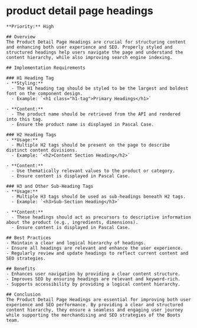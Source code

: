 # product detail page headings

    **Priority:** High

    ## Overview
    The Product Detail Page Headings are crucial for structuring content and enhancing both user experience and SEO. Properly styled and structured headings help users navigate the page and understand the content hierarchy, while also improving search engine indexing.

    ## Implementation Requirements

    ### H1 Heading Tag
    - **Styling:**
      - The H1 heading tag should be styled to be the largest and boldest font on the component design.
      - Example: `<h1 class="h1-tag">Primary Headings</h1>`

    - **Content:**
      - The product name should be retrieved from the API and rendered into this tag.
      - Ensure the product name is displayed in Pascal Case.

    ### H2 Heading Tags
    - **Usage:**
      - Multiple H2 tags should be present on the page to describe distinct content divisions.
      - Example: `<h2>Content Section Heading</h2>`

    - **Content:**
      - Use thematically relevant values to the product or category.
      - Ensure content is displayed in Pascal Case.

    ### H3 and Other Sub-Heading Tags
    - **Usage:**
      - Multiple H3 tags should be used as sub-headings beneath H2 tags.
      - Example: `<h3>Sub-Section Heading</h3>`

    - **Content:**
      - These headings should act as precursors to descriptive information about the product (e.g., ingredients, dimensions).
      - Ensure content is displayed in Pascal Case.

    ## Best Practices
    - Maintain a clear and logical hierarchy of headings.
    - Ensure all headings are relevant and enhance the user experience.
    - Regularly review and update headings to reflect current content and SEO strategies.

    ## Benefits
    - Enhances user navigation by providing a clear content structure.
    - Improves SEO by ensuring headings are relevant and keyword-rich.
    - Supports accessibility by providing a logical content hierarchy.

    ## Conclusion
    The Product Detail Page Headings are essential for improving both user experience and SEO performance. By providing a clear and structured content hierarchy, they ensure a seamless and engaging user journey while supporting the merchandising and SEO strategies of the Boots team.

